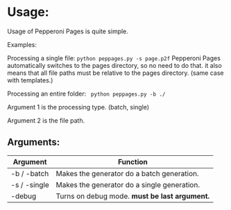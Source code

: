 # Usage:

Usage of Pepperoni Pages is quite simple.

Examples:

Processing a single file: ```python peppages.py -s page.p2f```
Pepperoni Pages automatically switches to the pages directory, so no need to do that.
it also means that all file paths must be relative to the pages directory. (same case with templates.)

Processing an entire folder: ``` python peppages.py -b ./```

Argument 1 is the processing type. (batch, single)

Argument 2 is the file path.



## Arguments:

| Argument     | Function                                    |
| ------------ | ------------------------------------------- |
| -b / -batch  | Makes the generator do a batch generation.  |
| -s / -single | Makes the generator do a single generation. |
| -debug       | Turns on debug mode. **must be last argument.** |
